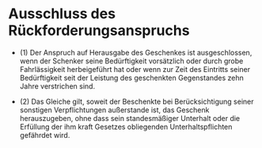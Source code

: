 # Ausschluss des Rückforderungsanspruchs

- (1) Der Anspruch auf Herausgabe des Geschenkes ist ausgeschlossen, wenn der Schenker seine Bedürftigkeit vorsätzlich oder durch grobe Fahrlässigkeit herbeigeführt hat oder wenn zur Zeit des Eintritts seiner Bedürftigkeit seit der Leistung des geschenkten Gegenstandes zehn Jahre verstrichen sind.

- (2) Das Gleiche gilt, soweit der Beschenkte bei Berücksichtigung seiner sonstigen Verpflichtungen außerstande ist, das Geschenk herauszugeben, ohne dass sein standesmäßiger Unterhalt oder die Erfüllung der ihm kraft Gesetzes obliegenden Unterhaltspflichten gefährdet wird.

